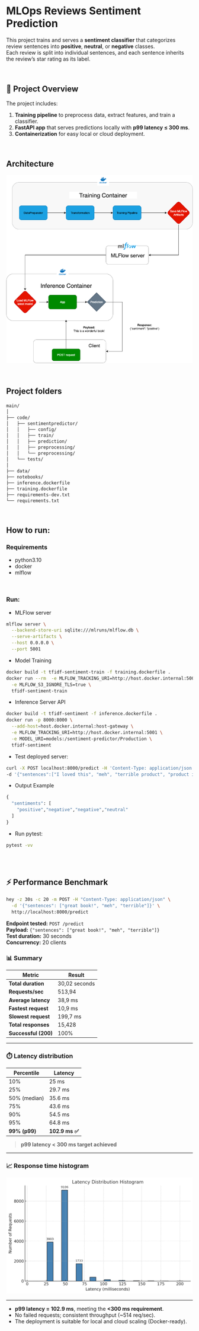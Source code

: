 # MLOps Reviews Sentiment Prediction
This project trains and serves a **sentiment classifier** that categorizes review sentences into **positive**, **neutral**, or **negative** classes.  
Each review is split into individual sentences, and each sentence inherits the review’s star rating as its label.

<br>


## 🧠 Project Overview

The project includes:
1. **Training pipeline** to preprocess data, extract features, and train a classifier.
2. **FastAPI app** that serves predictions locally with **p99 latency ≤ 300 ms**.
3. **Containerization** for easy local or cloud deployment.

<br>

## Architecture
![Model architecture](docs/architecture.png)


<br>

## Project folders
```
main/
│
├── code/
│   ├── sentimentpredictor/
│   │   ├── config/
│   │   ├── train/
│   │   ├── prediction/
│   │   ├── preprocessing/
│   │   └── preprocessing/
│   └── tests/
│      
├── data/
├── notebooks/
├── inference.dockerfile
├── training.dockerfile
├── requirements-dev.txt
└── requirements.txt
```

<br>

## How to run:
### Requirements
- python3.10
- docker
- mlflow

<br>


### Run:

- MLFlow server
```bash
mlflow server \
  --backend-store-uri sqlite:///mlruns/mlflow.db \
  --serve-artifacts \
  --host 0.0.0.0 \
  --port 5001
```

- Model Training 
```bash
docker build -t tfidf-sentiment-train -f training.dockerfile .
docker run --rm  -e MLFLOW_TRACKING_URI=http://host.docker.internal:5001 \
  -e MLFLOW_S3_IGNORE_TLS=true \
  tfidf-sentiment-train
```

- Inference Server API
```bash
docker build -t tfidf-sentiment -f inference.dockerfile .
docker run -p 8000:8000 \
  --add-host=host.docker.internal:host-gateway \
  -e MLFLOW_TRACKING_URI=http://host.docker.internal:5001 \
  -e MODEL_URI=models:/sentiment-predictor/Production \
  tfidf-sentiment
  ```

- Test deployed server:
```bash
curl -X POST localhost:8000/predict -H 'Content-Type: application/json' \
-d '{"sentences":["I loved this", "meh", "terrible product", "product is ok, can be better"]}'

```
- Output Example
```python
{
  "sentiments": [
    "positive","negative","negative","neutral"
  ]
}
```

- Run pytest:
```bash
pytest -vv
```

<br>


<br>

## ⚡ Performance Benchmark
```bash
hey -z 30s -c 20 -m POST -H "Content-Type: application/json" \
  -d '{"sentences": ["great book!", "meh", "terrible"]}' \
  http://localhost:8000/predict
```
**Endpoint tested:** `POST /predict`  
**Payload:** `{"sentences": ["great book!", "meh", "terrible"]}`  
**Test duration:** 30 seconds  
**Concurrency:** 20 clients  

### 📊 Summary
| Metric | Result |
|---------|---------|
| **Total duration** | 30,02 seconds |
| **Requests/sec** | 513,94 |
| **Average latency** | 38,9 ms |
| **Fastest request** | 10,9 ms |
| **Slowest request** | 199,7 ms |
| **Total responses** | 15,428 |
| **Successful (200)** | 100% |
---
### ⏱️ Latency distribution

| Percentile | Latency |
|-------------|----------|
| 10% | 25 ms |
| 25% | 29.7 ms |
| 50% (median) | 35.6 ms |
| 75% | 43.6 ms |
| 90% | 54.5 ms |
| 95% | 64.8 ms |
| **99% (p99)** | **102.9 ms ✅** |

> **p99 latency < 300 ms target achieved**

---

### 📈 Response time histogram
![Latency Distribution](docs/latencydistributionhistogram.png)


---
- **p99 latency = 102.9 ms**, meeting the **<300 ms requirement**.  
- No failed requests; consistent throughput (~514 req/sec).  
- The deployment is suitable for local and cloud scaling (Docker-ready).
